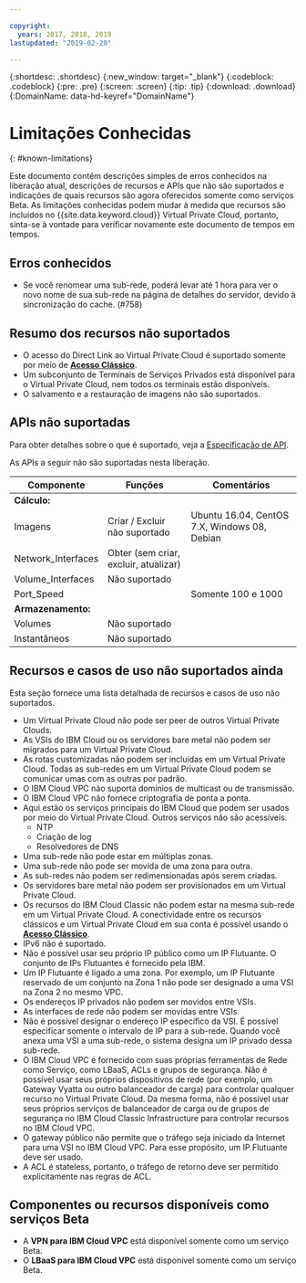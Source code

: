 ```yaml
---

copyright:
  years: 2017, 2018, 2019
lastupdated: "2019-02-20"

---
```


{:shortdesc: .shortdesc}
{:new_window: target="_blank"}
{:codeblock: .codeblock}
{:pre: .pre}
{:screen: .screen}
{:tip: .tip}
{:download: .download}
{:DomainName: data-hd-keyref="DomainName"}

# Limitações Conhecidas
{: #known-limitations}

Este documento contém descrições simples de erros conhecidos na liberação atual, descrições de recursos e APIs que não são suportados e indicações de quais recursos são agora oferecidos somente como serviços Beta. As limitações conhecidas podem mudar à medida que recursos são incluídos no {{site.data.keyword.cloud}} Virtual Private Cloud, portanto, sinta-se à vontade para verificar novamente este documento de tempos em tempos. 

## Erros conhecidos

* Se você renomear uma sub-rede, poderá levar até 1 hora para ver o novo nome de sua sub-rede na página de detalhes do servidor, devido à sincronização do cache. (#758)

## Resumo dos recursos não suportados

* O acesso do Direct Link ao Virtual Private Cloud é suportado somente por meio de [**Acesso Clássico**](/docs/infrastructure/vpc/classic-access.html).
* Um subconjunto de Terminais de Serviços Privados está disponível para o Virtual Private Cloud, nem todos os terminais estão disponíveis. 
* O salvamento e a restauração de imagens não são suportados.

## APIs não suportadas

Para obter detalhes sobre o que é suportado, veja a [Especificação de API](https://{DomainName}/apidocs/rias).

As APIs a seguir não são suportadas nesta liberação.

| Componente | Funções | Comentários |
|------|------|--------|
| **Cálculo:** |   |   |
| Imagens | Criar / Excluir não suportado | Ubuntu 16.04, CentOS 7.X, Windows 08, Debian|
| Network_Interfaces | Obter (sem criar, excluir, atualizar) | |
| Volume_Interfaces | Não suportado |   |
| Port_Speed | | Somente 100 e 1000 |
| **Armazenamento:** |   |   |
| Volumes | Não suportado |   |
| Instantâneos | Não suportado |  |

## Recursos e casos de uso não suportados ainda

Esta seção fornece uma lista detalhada de recursos e casos de uso não suportados. 

* Um Virtual Private Cloud não pode ser peer de outros Virtual Private Clouds.
* As VSIs do IBM Cloud ou os servidores bare metal não podem ser migrados para um Virtual Private Cloud.
* As rotas customizadas não podem ser incluídas em um Virtual Private Cloud. Todas as sub-redes em um Virtual Private Cloud podem se comunicar umas com as outras por padrão.
* O IBM Cloud VPC não suporta domínios de multicast ou de transmissão.
* O IBM Cloud VPC não fornece criptografia de ponta a ponta. 
* Aqui estão os serviços principais do IBM Cloud que podem ser usados por meio do Virtual Private Cloud. Outros serviços não são acessíveis. 
  * NTP
  * Criação de log
  * Resolvedores de DNS
* Uma sub-rede não pode estar em múltiplas zonas.
* Uma sub-rede não pode ser movida de uma zona para outra.
* As sub-redes não podem ser redimensionadas após serem criadas.
* Os servidores bare metal não podem ser provisionados em um Virtual Private Cloud.
* Os recursos do IBM Cloud Classic não podem estar na mesma sub-rede em um Virtual Private Cloud. A conectividade entre os recursos clássicos e um Virtual Private Cloud em sua conta é possível usando o [**Acesso Clássico**](/docs/infrastructure/vpc/classic-access.html).
* IPv6 não é suportado.
* Não é possível usar seu próprio IP público como um IP Flutuante. O conjunto de IPs Flutuantes é fornecido pela IBM.
* Um IP Flutuante é ligado a uma zona. Por exemplo, um IP Flutuante reservado de um conjunto na Zona 1 não pode ser designado a uma VSI na Zona 2 no mesmo VPC.
* Os endereços IP privados não podem ser movidos entre VSIs.
* As interfaces de rede não podem ser movidas entre VSIs.
* Não é possível designar o endereço IP específico da VSI. É possível especificar somente o intervalo de IP para a sub-rede. Quando você anexa uma VSI a uma sub-rede, o sistema designa um IP privado dessa sub-rede.
* O IBM Cloud VPC é fornecido com suas próprias ferramentas de Rede como Serviço, como LBaaS, ACLs e grupos de segurança. Não é possível usar seus próprios dispositivos de rede (por exemplo, um Gateway Vyatta ou outro balanceador de carga) para controlar qualquer recurso no Virtual Private Cloud. Da mesma forma, não é possível usar seus próprios serviços de balanceador de carga ou de grupos de segurança no IBM Cloud Classic Infrastructure para controlar recursos no IBM Cloud VPC.
* O gateway público não permite que o tráfego seja iniciado da Internet para uma VSI no IBM Cloud VPC. Para esse propósito, um IP Flutuante deve ser usado.
* A ACL é stateless, portanto, o tráfego de retorno deve ser permitido explicitamente nas regras de ACL.

## Componentes ou recursos disponíveis como serviços Beta

* A **VPN para IBM Cloud VPC** está disponível somente como um serviço Beta.
* O **LBaaS para IBM Cloud VPC** está disponível somente como um serviço Beta.
